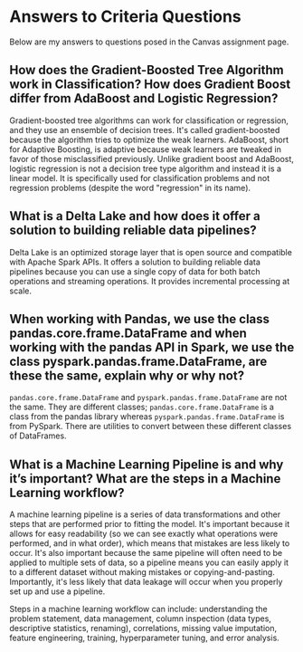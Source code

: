 # Answers to Criteria Questions

Below are my answers to questions posed in the Canvas assignment page.

## How does the Gradient-Boosted Tree Algorithm work in Classification? How does Gradient Boost differ from AdaBoost and Logistic Regression?

Gradient-boosted tree algorithms can work for classification or regression, and they use an ensemble of decision trees. It's called gradient-boosted because the algorithm tries to optimize the weak learners. AdaBoost, short for Adaptive Boosting, is adaptive because weak learners are tweaked in favor of those misclassified previously. Unlike gradient boost and AdaBoost, logistic regression is not a decision tree type algorithm and instead it is a linear model. It is specifically used for classification problems and not regression problems (despite the word "regression" in its name).

## What is a Delta Lake and how does it offer a solution to building reliable data pipelines?

Delta Lake is an optimized storage layer that is open source and compatible with Apache Spark APIs. It offers a solution to building reliable data pipelines because you can use a single copy of data for both batch operations and streaming operations. It provides incremental processing at scale.

## When working with Pandas, we use the class pandas.core.frame.DataFrame and when working with the pandas API in Spark, we use the class pyspark.pandas.frame.DataFrame, are these the same, explain why or why not?

`pandas.core.frame.DataFrame` and `pyspark.pandas.frame.DataFrame` are not the same. They are different classes; `pandas.core.frame.DataFrame` is a class from the pandas library whereas `pyspark.pandas.frame.DataFrame` is from PySpark. There are utilities to convert between these different classes of DataFrames.

## What is a Machine Learning Pipeline is and why it’s important? What are the steps in a Machine Learning workflow?

A machine learning pipeline is a series of data transformations and other steps that are performed prior to fitting the model. It's important because it allows for easy readability (so we can see exactly what operations were performed, and in what order), which means that mistakes are less likely to occur. It's also important because the same pipeline will often need to be applied to multiple sets of data, so a pipeline means you can easily apply it to a different dataset without making mistakes or copying-and-pasting. Importantly, it's less likely that data leakage will occur when you properly set up and use a pipeline.

Steps in a machine learning workflow can include: understanding the problem statement, data management, column inspection (data types, descriptive statistics, renaming), correlations, missing value imputation, feature engineering, training, hyperparameter tuning, and error analysis.
